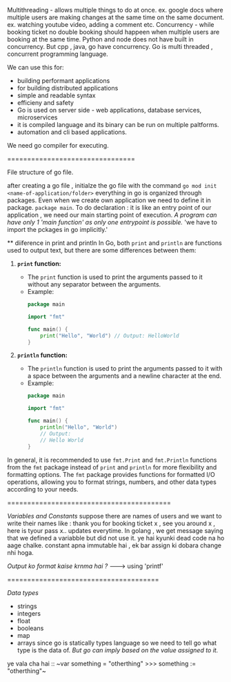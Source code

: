 Multithreading - allows multiple things to do at once. ex. google docs where multiple users are making changes at the same time on the same document. ex. watching youtube video, adding a comment etc.
Concurrency - while booking ticket no double booking should happeen when multiple users are booking at the same time. Python and node does not have built in concurrency. But cpp , java, go have concurrency.
Go is multi threaded , concurrent programming language.

We can use this for:
- building performant applications
- for building distributed applications
- simple and readable syntax
- efficieny and safety
- Go is used on server side - web applications, database services, microservices
- it is compiled language and its binary can be run on multiple paltforms.
- automation and cli based applications.


We need go compiler for executing.


================================

File structure of go file.

after creating a go file , initialze the go file with the command `go mod init <name-of-application/folder>`
everything in go is organized through packages. Even when we create own application we need to define it in package.
`package main`.
To do declaration : it is like an entry point of our application , we need our main starting point of execution.
*A program can have only 1 'main function' as only one entrypoint is possible.*
'we have to import the pckages in go implicitly.'

** diiference in print and println
In Go, both `print` and `println` are functions used to output text, but there are some differences between them:

1. **`print` function:**
   - The `print` function is used to print the arguments passed to it without any separator between the arguments.
   - Example:
     ```go
     package main
     
     import "fmt"
     
     func main() {
         print("Hello", "World") // Output: HelloWorld
     }
     ```

2. **`println` function:**
   - The `println` function is used to print the arguments passed to it with a space between the arguments and a newline character at the end.
   - Example:
     ```go
     package main
     
     import "fmt"
     
     func main() {
         println("Hello", "World")
         // Output:
         // Hello World
     }
     ```

In general, it is recommended to use `fmt.Print` and `fmt.Println` functions from the `fmt` package instead of `print` and `println` for more flexibility and formatting options. The `fmt` package provides functions for formatted I/O operations, allowing you to format strings, numbers, and other data types according to your needs.


=========================================

*Variables and Constants*
suppose there are names of users and we want to write their names like : thank you for booking ticket x , see you around x , here is tyour pass x..
updates everytime.
In golang , we get message saying that we defined a variabble but did not use it. ye hai kyunki dead code na ho aage chalke.
constant apna immutable hai , ek bar assign ki dobara change nhi hoga.

*Output ko format kaise krnma hai ?*  ---> using 'printf'


======================================

*Data types*
- strings
- integers
- float
- booleans
- map
- arrays
since go is statically types language so we need to tell go what type is the data of.
*But go can imply based on the value assigned to it.*

ye vala cha hai :: 
~var something = "otherthing" >>> something := "otherthing"~










